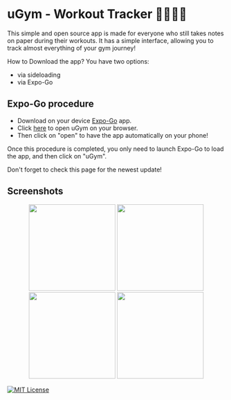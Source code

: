 
# uGym - Workout Tracker 🏋🏽💪🏼

This simple and open source app is made for everyone who still takes notes on paper during their workouts. It has a simple interface, allowing you to track almost everything of your gym journey!

How to Download the app?
You have two options:
- via sideloading
- via Expo-Go




## Expo-Go procedure

- Download on your device [Expo-Go](https://expo.dev/go) app.
- Click [here](https://tinyurl.com/uGymRelease) to open uGym on your browser.
- Then click on "open" to have the app automatically on your phone!

Once this procedure is completed, you only need to launch Expo-Go to load the app, and then click on "uGym".

Don't forget to check this page for the newest update!



## Screenshots

<p align="center">
  <img src="https://github.com/user-attachments/assets/373cb2d1-5eda-47f2-88d9-0f2898c92a51" width="200" margin-left="200px"/>
  <img src="https://github.com/user-attachments/assets/2d54777f-4303-4811-90ee-e26c9e541f41" width="200"/>
  <img src="https://github.com/user-attachments/assets/6d6c3791-676c-4941-8455-2b88df644206" width="200"/>
  <img src="https://github.com/user-attachments/assets/070b77e6-feae-4d8d-8d60-aa344ac8caac" width="200"/>
</p>


[![MIT License](https://img.shields.io/badge/License-MIT-green.svg)](https://choosealicense.com/licenses/mit/)
